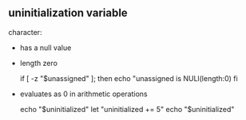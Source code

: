 ## uninitialization variable

character:

* has a null value

* length zero

	if [ -z "$unassigned" ]; then
		echo "unassigned is NULl(length:0)
	fi

* evaluates as 0 in arithmetic operations

	echo "$uninitialized"
	let "uninitialized += 5"
	echo "$uninitialized"
	
